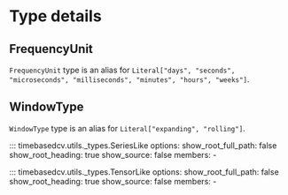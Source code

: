 # Type details

## FrequencyUnit

`FrequencyUnit` type is an alias for `Literal["days", "seconds", "microseconds", "milliseconds", "minutes", "hours", "weeks"]`.

## WindowType

`WindowType` type is an alias for `Literal["expanding", "rolling"]`.

::: timebasedcv.utils._types.SeriesLike
    options:
        show_root_full_path: false
        show_root_heading: true
        show_source: false
        members:
            -

::: timebasedcv.utils._types.TensorLike
    options:
        show_root_full_path: false
        show_root_heading: true
        show_source: false
        members:
            -
